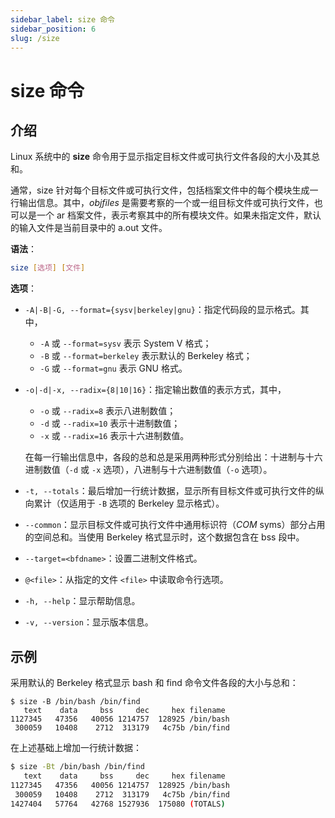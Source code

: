 ```yaml
---
sidebar_label: size 命令
sidebar_position: 6
slug: /size
---
```


# size 命令



## 介绍

Linux 系统中的 **size** 命令用于显示指定目标文件或可执行文件各段的大小及其总和。

通常，size 针对每个目标文件或可执行文件，包括档案文件中的每个模块生成一行输出信息。其中，*objfiles* 是需要考察的一个或一组目标文件或可执行文件，也可以是一个 ar 档案文件，表示考察其中的所有模块文件。如果未指定文件，默认的输入文件是当前目录中的 a.out 文件。

**语法**：

```bash
size [选项] [文件]
```

**选项**：

- `-A|-B|-G, --format={sysv|berkeley|gnu}`：指定代码段的显示格式。其中，

  - `-A` 或 `--format=sysv` 表示 System V 格式；
  - `-B` 或 `--format=berkeley` 表示默认的 Berkeley 格式；
  - `-G` 或 `--format=gnu` 表示 GNU 格式。

- `-o|-d|-x, --radix={8|10|16}`：指定输出数值的表示方式，其中，

  - `-o` 或 `--radix=8` 表示八进制数值；
  - `-d` 或 `--radix=10` 表示十进制数值；
  - `-x` 或 `--radix=16` 表示十六进制数值。

  在每一行输出信息中，各段的总和总是采用两种形式分别给出：十进制与十六进制数值（`-d` 或 `-x` 选项），八进制与十六进制数值（`-o` 选项）。

- `-t, --totals`：最后增加一行统计数据，显示所有目标文件或可执行文件的纵向累计（仅适用于 `-B` 选项的 Berkeley 显示格式）。

- `--common`：显示目标文件或可执行文件中通用标识符（*COM* syms）部分占用的空间总和。当使用 Berkeley 格式显示时，这个数据包含在 bss 段中。

- `--target=<bfdname>`：设置二进制文件格式。

- `@<file>`：从指定的文件 `<file>` 中读取命令行选项。

- `-h, --help`：显示帮助信息。

- `-v, --version`：显示版本信息。



## 示例

采用默认的 Berkeley 格式显示 bash 和 find 命令文件各段的大小与总和：

```shell
$ size -B /bin/bash /bin/find
   text	   data	    bss	    dec	    hex	filename
1127345	  47356	  40056	1214757	 128925	/bin/bash
 300059	  10408	   2712	 313179	  4c75b	/bin/find
```

在上述基础上增加一行统计数据：

```bash
$ size -Bt /bin/bash /bin/find
   text	   data	    bss	    dec	    hex	filename
1127345	  47356	  40056	1214757	 128925	/bin/bash
 300059	  10408	   2712	 313179	  4c75b	/bin/find
1427404	  57764	  42768	1527936	 175080	(TOTALS)
```

